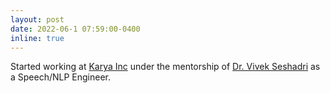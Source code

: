 ```yaml
---
layout: post
date: 2022-06-1 07:59:00-0400
inline: true
---
```


Started working at [Karya Inc](https://karya.in) under the mentorship of [Dr. Vivek Seshadri](https://www.microsoft.com/en-us/research/people/visesha/) as a Speech/NLP Engineer. 
<!-- :sparkles: -->
